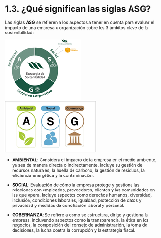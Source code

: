 # 1.3. ¿Qué significan las siglas ASG?

Las siglas  **ASG**  se refieren a los aspectos a tener en cuenta para evaluar el impacto de una empresa u organización sobre los 3 ámbitos clave de la sostenibilidad: 

  ![ASG](img/asg.png)                     ![ASG2](img/asg2.png)

* **AMBIENTAL**: Considera el impacto de la empresa en el medio ambiente, ya sea de manera directa o indirectamente. Incluye su gestión de recursos naturales, la huella de carbono, la gestión de residuos, la eficiencia energética y la contaminación.

* **SOCIAL**: Evaluación de cómo la empresa protege y gestiona las relaciones con empleados, proveedores, clientes y las comunidades en las que opera. Incluye aspectos como derechos humanos, diversidad, inclusión, condiciones laborales, igualdad, protección de datos y privacidad y medidas de conciliación laboral y personal.

* **GOBERNANZA**: Se refiere a cómo se estructura, dirige y gestiona la empresa, incluyendo aspectos como la transparencia, la ética en los negocios, la composición del consejo de administración, la toma de decisiones, la lucha contra la corrupción y la estrategia fiscal.
  



